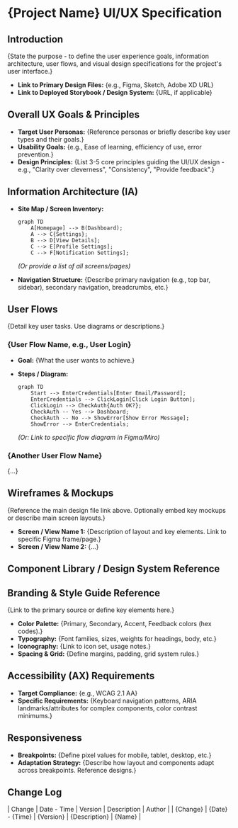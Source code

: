 # {Project Name} UI/UX Specification

## Introduction

{State the purpose - to define the user experience goals, information architecture, user flows, and visual design specifications for the project's user interface.}

- **Link to Primary Design Files:** {e.g., Figma, Sketch, Adobe XD URL}
- **Link to Deployed Storybook / Design System:** {URL, if applicable}

## Overall UX Goals & Principles

- **Target User Personas:** {Reference personas or briefly describe key user types and their goals.}
- **Usability Goals:** {e.g., Ease of learning, efficiency of use, error prevention.}
- **Design Principles:** {List 3-5 core principles guiding the UI/UX design - e.g., "Clarity over cleverness", "Consistency", "Provide feedback".}

## Information Architecture (IA)

- **Site Map / Screen Inventory:**

  ```mermaid
  graph TD
      A[Homepage] --> B(Dashboard);
      A --> C{Settings};
      B --> D[View Details];
      C --> E[Profile Settings];
      C --> F[Notification Settings];
  ```

  _(Or provide a list of all screens/pages)_
- **Navigation Structure:** {Describe primary navigation (e.g., top bar, sidebar), secondary navigation, breadcrumbs, etc.}

## User Flows

{Detail key user tasks. Use diagrams or descriptions.}

### {User Flow Name, e.g., User Login}

- **Goal:** {What the user wants to achieve.}
- **Steps / Diagram:**

  ```mermaid
  graph TD
      Start --> EnterCredentials[Enter Email/Password];
      EnterCredentials --> ClickLogin[Click Login Button];
      ClickLogin --> CheckAuth{Auth OK?};
      CheckAuth -- Yes --> Dashboard;
      CheckAuth -- No --> ShowError[Show Error Message];
      ShowError --> EnterCredentials;
  ```

  _(Or: Link to specific flow diagram in Figma/Miro)_

### {Another User Flow Name}

{...}

## Wireframes & Mockups

{Reference the main design file link above. Optionally embed key mockups or describe main screen layouts.}

- **Screen / View Name 1:** {Description of layout and key elements. Link to specific Figma frame/page.}
- **Screen / View Name 2:** {...}

## Component Library / Design System Reference

## Branding & Style Guide Reference

{Link to the primary source or define key elements here.}

- **Color Palette:** {Primary, Secondary, Accent, Feedback colors (hex codes).}
- **Typography:** {Font families, sizes, weights for headings, body, etc.}
- **Iconography:** {Link to icon set, usage notes.}
- **Spacing & Grid:** {Define margins, padding, grid system rules.}

## Accessibility (AX) Requirements

- **Target Compliance:** {e.g., WCAG 2.1 AA}
- **Specific Requirements:** {Keyboard navigation patterns, ARIA landmarks/attributes for complex components, color contrast minimums.}

## Responsiveness

- **Breakpoints:** {Define pixel values for mobile, tablet, desktop, etc.}
- **Adaptation Strategy:** {Describe how layout and components adapt across breakpoints. Reference designs.}

## Change Log

| Change | Date - Time | Version | Description | Author |
| {Change} | {Date} - {Time} | {Version} | {Description} | {Name} |
